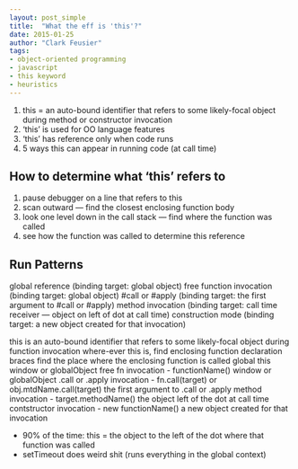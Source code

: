 ```yaml
---
layout: post_simple
title:  "What the eff is 'this'?"
date: 2015-01-25
author: "Clark Feusier"
tags:
- object-oriented programming
- javascript
- this keyword
- heuristics
---
```


1. this = an auto-bound identifier that refers to some likely-focal object during method or constructor invocation
1. ‘this’ is used for OO language features
1. ‘this’ has reference only when code runs
1. 5 ways this can appear in running code (at call time)

## How to determine what ‘this’ refers to

1. pause debugger on a line that refers to this
1. scan outward — find the closest enclosing function body
1. look one level down in the call stack — find where the function was called
1. see how the function was called to determine this reference

## Run Patterns

<script src="https://gist.github.com/Cfeusier/a8bba391fcfe744bc6db.js"></script>

global reference (binding target: global object)
free function invocation (binding target: global object)
#call or #apply (binding target: the first argument to #call or #apply)
method invocation (binding target: call time receiver — object on left of dot at call time)
construction mode (binding target: a new object created for that invocation)

this is an auto-bound identifier that refers to some likely-focal object during function invocation
where-ever this is, find enclosing function declaration braces
find the place where the enclosing function is called
global this
window or globalObject
free fn invocation - functionName()
window or globalObject
.call or .apply invocation - fn.call(target) or obj.mtdName.call(target)
the first argument to .call or .apply
method invocation - target.methodName()
the object left of the dot at call time
contstructor invocation - new functionName()
a new object created for that invocation


- 90% of the time: this  = the object to the left of the dot where that function was called
- setTimeout does weird shit (runs everything in the global context)
